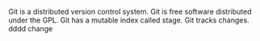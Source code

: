 Git is a distributed version control system.
Git is free software distributed under the GPL.
Git has a mutable index called stage.
Git tracks changes.
dddd
change
